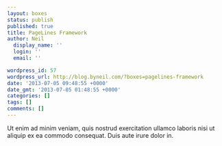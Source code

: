 ```yaml
---
layout: boxes
status: publish
published: true
title: PageLines Framework
author: Neil
  display_name: ''
  login: ''
  email: ''

wordpress_id: 57
wordpress_url: http://blog.byneil.com/?boxes=pagelines-framework
date: '2013-07-05 09:48:55 +0000'
date_gmt: '2013-07-05 01:48:55 +0000'
categories: []
tags: []
comments: []
---
```

<p>Ut enim ad minim veniam, quis nostrud exercitation ullamco laboris nisi ut aliquip ex ea commodo consequat. Duis aute irure dolor in.</p>
